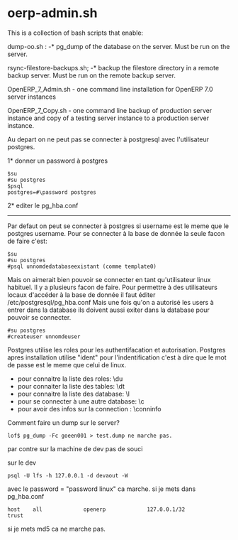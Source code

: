 oerp-admin.sh
=============

 This is a collection of bash scripts that enable:
 
 dump-oo.sh : -* pg_dump of the database on the server. Must be run on the server.
 
 rsync-filestore-backups.sh; -* backup the filestore directory in a remote backup server. 
 Must be run on the remote backup server.
 
 OpenERP_7_Admin.sh - one command line installation for OpenERP 7.0 server instances
 
 OpenERP_7_Copy.sh - one command line backup of production server instance and copy 
 of a testing server instance to a production server instance.
 
Au depart on ne peut pas se connecter à postgresql avec l'utilisateur postgres.

1* donner un password à postgres
```
$su
#su postgres
$psql
postgres=#\password postgres
```
2* editer le pg_hba.conf

------

Par defaut on peut se connecter à postgres si username est le meme que le postgres username.
Pour se connecter à la base de donnée la seule facon de faire c'est:
```
$su
#su postgres
#psql unnomdedatabaseexistant (comme template0)
```
Mais on aimerait bien pouvoir se connecter en tant qu'utilisateur linux habituel. Il y a plusieurs facon de faire. 
Pour permettre à des utilisateurs locaux d'accéder à la base de donnée il faut éditer /etc/postgresql/pg_hba.conf
Mais une fois qu'on a autorisé les users à entrer dans la database ils doivent aussi exiter dans la database pour pouvoir se connecter.
```
#su postgres
#createuser unnomdeuser
```
Postgres utilise les roles pour les authentifacation et autorisation. Postgres apres installation utilise "ident" pour
l'indentification c'est à dire que le mot de passe est le meme que celui de linux.

* pour connaitre la liste des roles: \\du
* pour connaiter la liste des tables: \dt
* pour connaitre la liste des database: \l
* pour se connecter à une autre database: \c 
* pour avoir des infos sur la connection : \conninfo


Comment faire un dump sur le server?
```
lof$ pg_dump -Fc goeen001 > test.dump ne marche pas.
```
par contre sur la machine de dev pas de souci

sur le dev 
```
psql -U lfs -h 127.0.0.1 -d devaout -W 
```
avec le password = "password linux" ca marche.
si je mets dans pg_hba.conf
```
host    all             openerp             127.0.0.1/32            trust
```
si je mets md5 ca ne marche pas.
